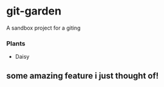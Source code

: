# git-garden
A sandbox project for a giting

### Plants

- Daisy

## some amazing feature i just thought of!